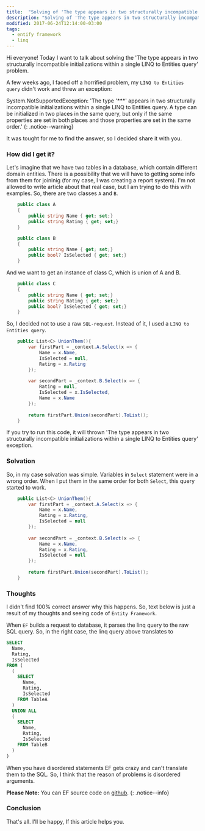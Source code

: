 ```yaml
---
title:  "Solving of 'The type appears in two structurally incompatible initializations within a single LINQ to Entities query' problem"
description: "Solving of 'The type appears in two structurally incompatible initializations within a single LINQ to Entities query' problem"
modified: 2017-06-24T12:14:00-03:00
tags:
  - entify framework
  - linq
---
```

Hi everyone! Today I want to talk about solving the 'The type appears in two structurally incompatible initializations within a single LINQ to Entities query' problem.

A few weeks ago, I faced off a horrified problem, my `LINQ to Entities query` didn't work and threw an exception:

System.NotSupportedException: 'The type '***' appears in two structurally incompatible initializations within a single LINQ to Entities query. 
A type can be initialized in two places in the same query, but only if the same properties are set in both places and those properties are set in the same order.'
{: .notice--warning}

It was tought for me to find the answer, so I decided share it with you.

### How did I get it?

Let's imagine that we have two tables in a database, which contain different domain entities. 
There is a possibility that we will have to getting some info from them for joininig (for my case, I was creating a report system).
I'm not allowed to write article about that real case, but I am trying to do this with examples. So, there are two classes `A` and `B`.

```csharp 			
    public class A
    {
        public string Name { get; set;}
        public string Rating { get; set;}
    }
```

```csharp 			
    public class B
    {
        public string Name { get; set;}
        public bool? IsSelected { get; set;}
    }
```

And we want to get an instance of class C, which is union of A and B.

```csharp 			
    public class C
    {
        public string Name { get; set;}
        public string Rating { get; set;}
        public bool? IsSelected { get; set;}		
    }
```

So, I decided not to use a raw `SQL-request`. Instead of it, I used a `LINQ to Entities query`.

```csharp 
    public List<C> UnionThem(){
		var firstPart = _context.A.Select(x => {
			Name = x.Name,
			IsSelected = null,
			Rating = x.Rating
		});
		
		var secondPart = _context.B.Select(x => {
			Rating = null,
			IsSelected = x.IsSelected,
			Name = x.Name
		});	
		
		return firstPart.Union(secondPart).ToList();	
	}			
```

If you try to run this code, it will thrown 'The type appears in two structurally incompatible initializations within a single LINQ to Entities query' exception.

### Solvation

So, in my case solvation was simple. Variables in `Select` statement were in a wrong order. When I put them in the same order for both `Select`, this query started to work.

```csharp 
    public List<C> UnionThem(){
		var firstPart = _context.A.Select(x => {
			Name = x.Name,
			Rating = x.Rating,
			IsSelected = null
		});
		
		var secondPart = _context.B.Select(x => {
			Name = x.Name,
			Rating = x.Rating,
			IsSelected = null
		});	
		
		return firstPart.Union(secondPart).ToList();	
	}			
```

### Thoughts

I didn't find 100% correct answer why this happens. So, text below is just a result of my thoughts and seeing code of `Entity Framework`.

When `EF` builds a request to database, it parses the linq query to the raw SQL query. So, in the right case, the linq query above translates to 

```sql
SELECT
  Name,
  Rating,
  IsSelected
FROM (
  (
    SELECT
      Name,
      Rating,
      IsSelected
    FROM TableA
  )
  UNION ALL
  (
    SELECT
      Name,
      Rating,
      IsSelected
    FROM TableB
  )
)
```
When you have disordered statements EF gets crazy and can't translate them to the SQL. So, I think that the reason of problems is disordered arguments.

**Please Note:**  You can EF source code on <a href="https://github.com/aspnet/EntityFramework6">github</a>.
{: .notice--info}

### Conclusion

That's all. I'll be happy, If this article helps you. 